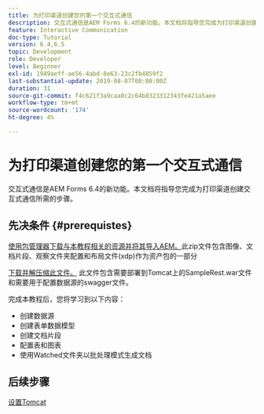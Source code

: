 ```yaml
---
title: 为打印渠道创建您的第一个交互式通信
description: 交互式通信是AEM Forms 6.4的新功能。本文档将指导您完成为打印渠道创建交互式通信所需的步骤。
feature: Interactive Communication
doc-type: Tutorial
version: 6.4,6.5
topic: Development
role: Developer
level: Beginner
exl-id: 1949aeff-ae56-4abd-8e63-23c2fb4859f2
last-substantial-update: 2019-08-07T00:00:00Z
duration: 31
source-git-commit: f4c621f3a9caa8c2c64b8323312343fe421a5aee
workflow-type: tm+mt
source-wordcount: '174'
ht-degree: 4%

---
```


# 为打印渠道创建您的第一个交互式通信

交互式通信是AEM Forms 6.4的新功能。本文档将指导您完成为打印渠道创建交互式通信所需的步骤。

## 先决条件 {#prerequistes}

[使用包管理器下载与本教程相关的资源并将其导入AEM。](assets/gettingstartedassets.zip)此zip文件包含图像、文档片段、观察文件夹配置和布局文件(xdp)作为资产包的一部分

[下载并解压缩此文件。](assets/warfileandswaggerfile.zip) 此文件包含需要部署到Tomcat上的SampleRest.war文件和需要用于配置数据源的swagger文件。

完成本教程后，您将学习到以下内容：

* 创建数据源
* 创建表单数据模型
* 创建文档片段
* 配置表和图表
* 使用Watched文件夹以批处理模式生成文档


## 后续步骤

[设置Tomcat](./set-up-tomcat.md)
